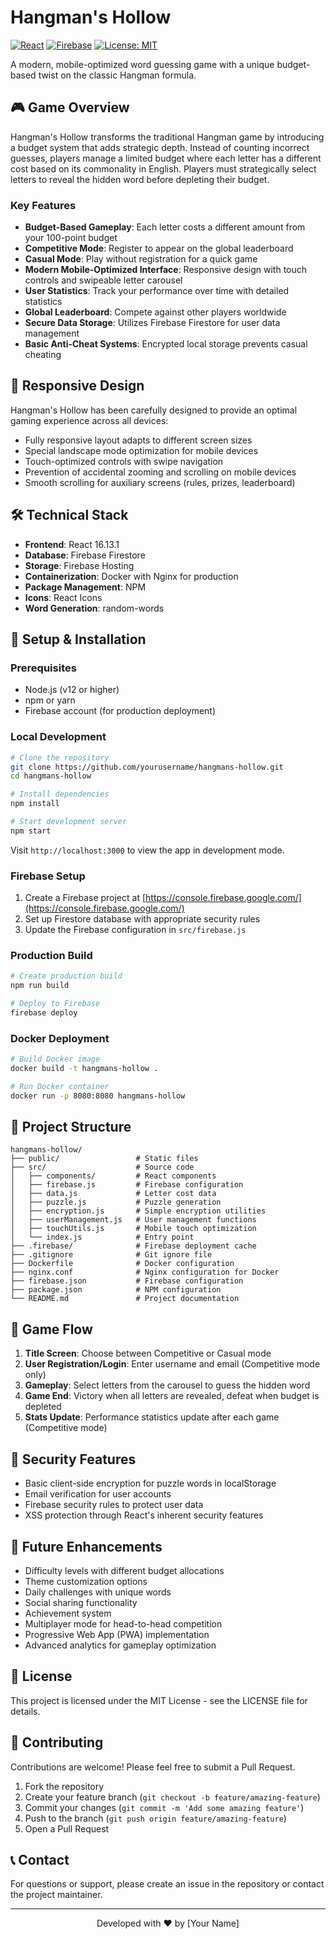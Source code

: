 # Hangman's Hollow

[![React](https://img.shields.io/badge/React-16.13.1-blue.svg)](https://reactjs.org/)
[![Firebase](https://img.shields.io/badge/Firebase-9.6.6-orange.svg)](https://firebase.google.com/)
[![License: MIT](https://img.shields.io/badge/License-MIT-yellow.svg)](https://opensource.org/licenses/MIT)

A modern, mobile-optimized word guessing game with a unique budget-based twist on the classic Hangman formula.

<!-- <p align="center">
  <img src="/src/HangmansHollowLogo.png" alt="Hangman's Hollow Logo"  />
</p> -->

## 🎮 Game Overview

Hangman's Hollow transforms the traditional Hangman game by introducing a budget system that adds strategic depth. Instead of counting incorrect guesses, players manage a limited budget where each letter has a different cost based on its commonality in English. Players must strategically select letters to reveal the hidden word before depleting their budget.

### Key Features

- **Budget-Based Gameplay**: Each letter costs a different amount from your 100-point budget
- **Competitive Mode**: Register to appear on the global leaderboard
- **Casual Mode**: Play without registration for a quick game
- **Modern Mobile-Optimized Interface**: Responsive design with touch controls and swipeable letter carousel
- **User Statistics**: Track your performance over time with detailed statistics
- **Global Leaderboard**: Compete against other players worldwide
- **Secure Data Storage**: Utilizes Firebase Firestore for user data management
- **Basic Anti-Cheat Systems**: Encrypted local storage prevents casual cheating

## 📱 Responsive Design

Hangman's Hollow has been carefully designed to provide an optimal gaming experience across all devices:

- Fully responsive layout adapts to different screen sizes
- Special landscape mode optimization for mobile devices
- Touch-optimized controls with swipe navigation
- Prevention of accidental zooming and scrolling on mobile devices
- Smooth scrolling for auxiliary screens (rules, prizes, leaderboard)

## 🛠️ Technical Stack

- **Frontend**: React 16.13.1
- **Database**: Firebase Firestore
- **Storage**: Firebase Hosting
- **Containerization**: Docker with Nginx for production
- **Package Management**: NPM
- **Icons**: React Icons
- **Word Generation**: random-words

## 🔧 Setup & Installation

### Prerequisites

- Node.js (v12 or higher)
- npm or yarn
- Firebase account (for production deployment)

### Local Development

```bash
# Clone the repository
git clone https://github.com/yourusername/hangmans-hollow.git
cd hangmans-hollow

# Install dependencies
npm install

# Start development server
npm start
```

Visit `http://localhost:3000` to view the app in development mode.

### Firebase Setup

1. Create a Firebase project at [https://console.firebase.google.com/](https://console.firebase.google.com/)
2. Set up Firestore database with appropriate security rules
3. Update the Firebase configuration in `src/firebase.js`

### Production Build

```bash
# Create production build
npm run build

# Deploy to Firebase
firebase deploy
```

### Docker Deployment

```bash
# Build Docker image
docker build -t hangmans-hollow .

# Run Docker container
docker run -p 8080:8080 hangmans-hollow
```

## 📂 Project Structure

```
hangmans-hollow/
├── public/                 # Static files
├── src/                    # Source code
│   ├── components/         # React components
│   ├── firebase.js         # Firebase configuration
│   ├── data.js             # Letter cost data
│   ├── puzzle.js           # Puzzle generation
│   ├── encryption.js       # Simple encryption utilities
│   ├── userManagement.js   # User management functions
│   ├── touchUtils.js       # Mobile touch optimization
│   └── index.js            # Entry point
├── .firebase/              # Firebase deployment cache
├── .gitignore              # Git ignore file
├── Dockerfile              # Docker configuration
├── nginx.conf              # Nginx configuration for Docker
├── firebase.json           # Firebase configuration
├── package.json            # NPM configuration
└── README.md               # Project documentation
```

## 🔄 Game Flow

1. **Title Screen**: Choose between Competitive or Casual mode
2. **User Registration/Login**: Enter username and email (Competitive mode only)
3. **Gameplay**: Select letters from the carousel to guess the hidden word
4. **Game End**: Victory when all letters are revealed, defeat when budget is depleted
5. **Stats Update**: Performance statistics update after each game (Competitive mode)

## 🔐 Security Features

- Basic client-side encryption for puzzle words in localStorage
- Email verification for user accounts
- Firebase security rules to protect user data
- XSS protection through React's inherent security features

## 🔮 Future Enhancements

- Difficulty levels with different budget allocations
- Theme customization options
- Daily challenges with unique words
- Social sharing functionality
- Achievement system
- Multiplayer mode for head-to-head competition
- Progressive Web App (PWA) implementation
- Advanced analytics for gameplay optimization

## 📝 License

This project is licensed under the MIT License - see the LICENSE file for details.

## 👥 Contributing

Contributions are welcome! Please feel free to submit a Pull Request.

1. Fork the repository
2. Create your feature branch (`git checkout -b feature/amazing-feature`)
3. Commit your changes (`git commit -m 'Add some amazing feature'`)
4. Push to the branch (`git push origin feature/amazing-feature`)
5. Open a Pull Request

## 📞 Contact

For questions or support, please create an issue in the repository or contact the project maintainer.

---

<p align="center">
  Developed with ❤️ by [Your Name]
</p>
